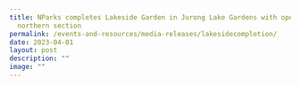 ```yaml
---
title: NParks completes Lakeside Garden in Jurong Lake Gardens with opening of
  northern section
permalink: /events-and-resources/media-releases/lakesidecompletion/
date: 2023-04-01
layout: post
description: ""
image: ""
---
```

